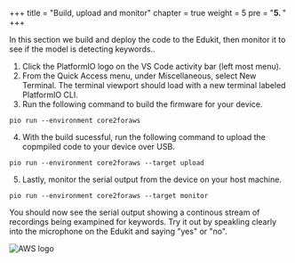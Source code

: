 +++
title = "Build, upload and monitor"
chapter = true
weight = 5
pre = "<b>5. </b>"
+++

In this section we build and deploy the code to the Edukit, then monitor it to see if the model is detecting keywords..  

1. Click the PlatformIO logo on the VS Code activity bar (left most menu).
2. From the Quick Access menu, under Miscellaneous, select New Terminal. The terminal viewport should load with a new terminal labeled PlatformIO CLI.
3. Run the following command to build the firmware for your device.
```
pio run --environment core2foraws
```
4. With the build sucessful, run the following command to upload the copmpiled code to your device over USB.
```
pio run --environment core2foraws --target upload
```
5. Lastly, monitor the serial output from the device on your host machine.
```
pio run --environment core2foraws --target monitor
```
You should now see the serial output showing a continous stream of recordings being exampined for keywords.  Try it out by speakling clearly into the microphone on the Edukit and saying "yes" or "no".


![AWS logo](/images/serial_output.png)